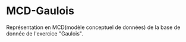# MCD-Gaulois

Représentation en MCD(modèle conceptuel de données) de la base de donnée de l'exercice "Gaulois".
